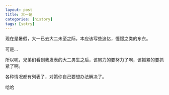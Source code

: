 ```yaml
---
layout: post
title: 大一记
categories: [history]
tags: [sotry]
---
```


现在是暑假，大一已去大二未至之际，本应该写些追忆，憧憬之类的东东。

可是...

所以呢，兄弟们看到我发表的大二男生之后，该努力的要努力了啊，该抓紧的要抓紧了啊。

各种情况都有列表了，对策你自己要想办法解决了。

哈哈


